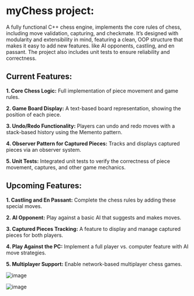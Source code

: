 
# myChess project:

A fully functional C++ chess engine, implements the core rules of chess, including move validation, capturing, and checkmate. It’s designed with modularity and extensibility in mind, featuring a clean, OOP structure that makes it easy to add new features. like AI opponents, castling, and en passant. The project also includes unit tests to ensure reliability and correctness.




## Current Features:
**1. Core Chess Logic:** Full implementation of piece movement and game rules.

**2. Game Board Display:** A text-based board representation, showing the position of each piece.

**3. Undo/Redo Functionality:** Players can undo and redo moves with a stack-based history using the Memento pattern.

**4. Observer Pattern for Captured Pieces:** Tracks and displays captured pieces via an observer system.

**5. Unit Tests:** Integrated unit tests to verify the correctness of piece movement, captures, and other game mechanics.




## Upcoming Features:

**1. Castling and En Passant:** Complete the chess rules by adding these special moves.

**2. AI Opponent:** Play against a basic AI that suggests and makes moves.

**3. Captured Pieces Tracking:** A feature to display and manage captured pieces for both players.

**4. Play Against the PC:** Implement a full player vs. computer feature with AI move strategies.

**5. Multiplayer Support:** Enable network-based multiplayer chess games.

![image](https://github.com/user-attachments/assets/a90a95d2-95c5-41ac-87cc-f47dd154f6fa)

![image](https://github.com/user-attachments/assets/d355d511-63aa-43bf-8ef0-5864cac81ea5)


